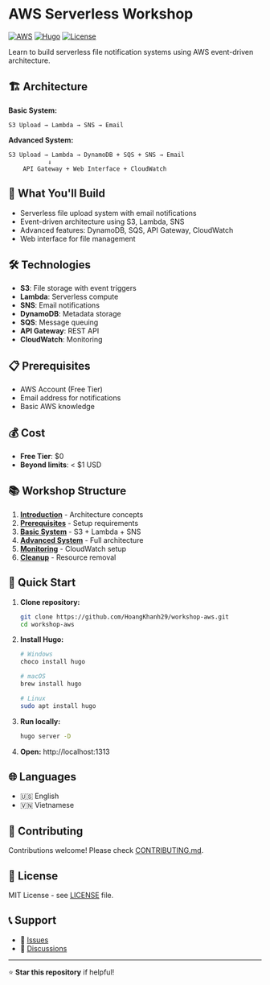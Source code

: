 # AWS Serverless Workshop

[![AWS](https://img.shields.io/badge/AWS-Serverless-orange.svg)](https://aws.amazon.com/serverless/)
[![Hugo](https://img.shields.io/badge/Hugo-Static%20Site-blue.svg)](https://gohugo.io/)
[![License](https://img.shields.io/badge/License-MIT-green.svg)](LICENSE)

Learn to build serverless file notification systems using AWS event-driven architecture.

## 🏗️ Architecture

**Basic System:**
```
S3 Upload → Lambda → SNS → Email
```

**Advanced System:**
```
S3 Upload → Lambda → DynamoDB + SQS + SNS → Email
           ↓
    API Gateway + Web Interface + CloudWatch
```

## 🚀 What You'll Build

- Serverless file upload system with email notifications
- Event-driven architecture using S3, Lambda, SNS
- Advanced features: DynamoDB, SQS, API Gateway, CloudWatch
- Web interface for file management

## 🛠️ Technologies

- **S3**: File storage with event triggers
- **Lambda**: Serverless compute
- **SNS**: Email notifications
- **DynamoDB**: Metadata storage
- **SQS**: Message queuing
- **API Gateway**: REST API
- **CloudWatch**: Monitoring

## 📋 Prerequisites

- AWS Account (Free Tier)
- Email address for notifications
- Basic AWS knowledge

## 💰 Cost

- **Free Tier**: $0
- **Beyond limits**: < $1 USD

## 📚 Workshop Structure

1. **[Introduction](content/1-Introduce/)** - Architecture concepts
2. **[Prerequisites](content/2-Prerequiste/)** - Setup requirements
3. **[Basic System](content/3-setting-create-s3/)** - S3 + Lambda + SNS
4. **[Advanced System](content/4-setting-up-kinesis/)** - Full architecture
5. **[Monitoring](content/5-logging-with-cloudwatch/)** - CloudWatch setup
6. **[Cleanup](content/6-cleanup/)** - Resource removal

## 🚀 Quick Start

1. **Clone repository:**
   ```bash
   git clone https://github.com/HoangKhanh29/workshop-aws.git
   cd workshop-aws
   ```

2. **Install Hugo:**
   ```bash
   # Windows
   choco install hugo
   
   # macOS
   brew install hugo
   
   # Linux
   sudo apt install hugo
   ```

3. **Run locally:**
   ```bash
   hugo server -D
   ```

4. **Open:** http://localhost:1313

## 🌐 Languages

- 🇺🇸 English
- 🇻🇳 Vietnamese

## 🤝 Contributing

Contributions welcome! Please check [CONTRIBUTING.md](CONTRIBUTING.md).

## 📄 License

MIT License - see [LICENSE](LICENSE) file.

## 📞 Support

- 🐛 [Issues](https://github.com/HoangKhanh29/workshop-aws/issues)
- 💬 [Discussions](https://github.com/HoangKhanh29/workshop-aws/discussions)

---

⭐ **Star this repository** if helpful!